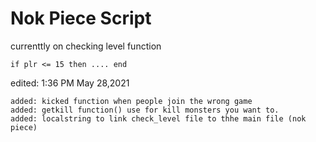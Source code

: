 # Nok Piece Script
currenttly on checking level function 
```
if plr <= 15 then .... end
```
edited: 1:36 PM May 28,2021
```
added: kicked function when people join the wrong game
added: getkill function() use for kill monsters you want to.
added: localstring to link check_level file to thhe main file (nok piece)
```
